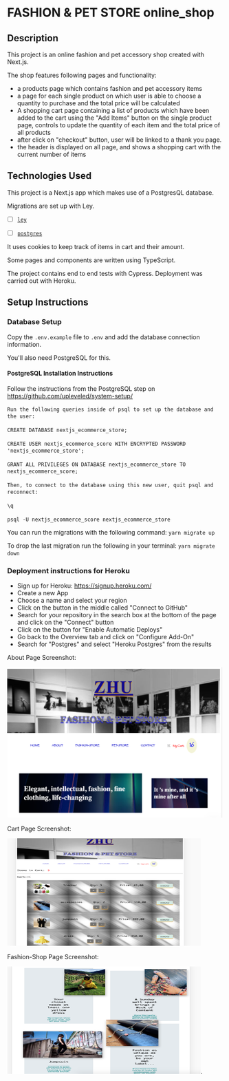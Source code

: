 # FASHION & PET STORE online_shop

## Description

This project is an online fashion and pet accessory shop created with Next.js.

The shop features following pages and functionality:

- a products page which contains fashion and pet accessory items
- a page for each single product on which user is able to choose a quantity to purchase and the total price will be calculated
- A shopping cart page containing a list of products which have been added to the cart using the "Add Items" button on the single product page, controls to update the quantity of each item and the total price of all products
- after click on "checkout" button, user will be linked to a thank you page.
- the header is displayed on all page, and shows a shopping cart with the current number of items

## Technologies Used

This project is a Next.js app which makes use of a PostgresQL database.

Migrations are set up with Ley.

- [ ] [`ley`](https://github.com/lukeed/ley)

- [ ] [`postgres`](https://www.npmjs.com/package/postgres)

It uses cookies to keep track of items in cart and their amount.

Some pages and components are written using TypeScript.

The project contains end to end tests with Cypress. Deployment was carried out with Heroku.

## Setup Instructions

### Database Setup

Copy the `.env.example` file to `.env` and add the database connection information.

You'll also need PostgreSQL for this.

#### PostgreSQL Installation Instructions

Follow the instructions from the PostgreSQL step on https://github.com/upleveled/system-setup/

```
Run the following queries inside of psql to set up the database and the user:

CREATE DATABASE nextjs_ecommerce_store;

CREATE USER nextjs_ecommerce_score WITH ENCRYPTED PASSWORD 'nextjs_ecommerce_store';

GRANT ALL PRIVILEGES ON DATABASE nextjs_ecommerce_store TO nextjs_ecommerce_score;

Then, to connect to the database using this new user, quit psql and reconnect:

\q

psql -U nextjs_ecommerce_score nextjs_ecommerce_store

```

You can run the migrations with the following command:
`yarn migrate up`

To drop the last migration run the following in your terminal:
`yarn migrate down`

### Deployment instructions for Heroku

- Sign up for Heroku: https://signup.heroku.com/
- Create a new App
- Choose a name and select your region
- Click on the button in the middle called "Connect to GitHub"
- Search for your repository in the search box at the bottom of the page and click on the "Connect" button
- Click on the button for "Enable Automatic Deploys"
- Go back to the Overview tab and click on "Configure Add-On"
- Search for "Postgres" and select "Heroku Postgres" from the results

About Page Screenshot:

<img src="/public/screenshot.png" width="500" height="350" alt='about'>

Cart Page Screenshot:

<img src="/public/cart.png" width="450" height="250" alt='cart'>

Fashion-Shop Page Screenshot:

<img src="/public/shopScreenshot.png" width="450" height="250" alt='fashion'>.
